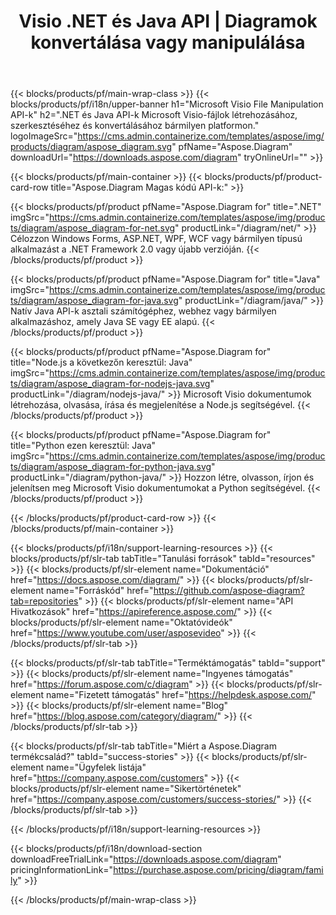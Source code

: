 ﻿---
title: Visio .NET és Java API | Diagramok konvertálása vagy manipulálása 
weight: 10
url: /hu/family
description: Diagram könyvtár nyílt szerkesztésű nyomtatás létrehozásához és Visio fájlok konvertálásához a .NET Java és Mono alkalmazásokban anélkül, hogy a Microsoft Visio telepítve lenne.
---
{{< blocks/products/pf/main-wrap-class >}}
{{< blocks/products/pf/i18n/upper-banner h1="Microsoft Visio File Manipulation API-k" h2=".NET és Java API-k Microsoft Visio-fájlok létrehozásához, szerkesztéséhez és konvertálásához bármilyen platformon." logoImageSrc="https://cms.admin.containerize.com/templates/aspose/img/products/diagram/aspose_diagram.svg" pfName="Aspose.Diagram" downloadUrl="https://downloads.aspose.com/diagram" tryOnlineUrl="" >}}

{{< blocks/products/pf/main-container >}}
{{< blocks/products/pf/product-card-row title="Aspose.Diagram Magas kódú API-k:" >}}

{{< blocks/products/pf/product pfName="Aspose.Diagram for" title=".NET" imgSrc="https://cms.admin.containerize.com/templates/aspose/img/products/diagram/aspose_diagram-for-net.svg" productLink="/diagram/net/" >}}
Célozzon Windows Forms, ASP.NET, WPF, WCF vagy bármilyen típusú alkalmazást a .NET Framework 2.0 vagy újabb verzióján.
{{< /blocks/products/pf/product >}}

{{< blocks/products/pf/product pfName="Aspose.Diagram for" title="Java" imgSrc="https://cms.admin.containerize.com/templates/aspose/img/products/diagram/aspose_diagram-for-java.svg" productLink="/diagram/java/" >}}
Natív Java API-k asztali számítógéphez, webhez vagy bármilyen alkalmazáshoz, amely Java SE vagy EE alapú.
{{< /blocks/products/pf/product >}}

{{< blocks/products/pf/product pfName="Aspose.Diagram for" title="Node.js a következőn keresztül: Java" imgSrc="https://cms.admin.containerize.com/templates/aspose/img/products/diagram/aspose_diagram-for-nodejs-java.svg" productLink="/diagram/nodejs-java/" >}}
Microsoft Visio dokumentumok létrehozása, olvasása, írása és megjelenítése a Node.js segítségével.
{{< /blocks/products/pf/product >}}

{{< blocks/products/pf/product pfName="Aspose.Diagram for" title="Python ezen keresztül: Java" imgSrc="https://cms.admin.containerize.com/templates/aspose/img/products/diagram/aspose_diagram-for-python-java.svg" productLink="/diagram/python-java/" >}}
Hozzon létre, olvasson, írjon és jelenítsen meg Microsoft Visio dokumentumokat a Python segítségével.
{{< /blocks/products/pf/product >}}

{{< /blocks/products/pf/product-card-row >}}
{{< /blocks/products/pf/main-container >}}

{{< blocks/products/pf/i18n/support-learning-resources >}}
{{< blocks/products/pf/slr-tab tabTitle="Tanulási források" tabId="resources" >}}
{{< blocks/products/pf/slr-element name="Dokumentáció" href="https://docs.aspose.com/diagram/" >}}
{{< blocks/products/pf/slr-element name="Forráskód" href="https://github.com/aspose-diagram?tab=repositories" >}}
{{< blocks/products/pf/slr-element name="API Hivatkozások" href="https://apireference.aspose.com/" >}}
{{< blocks/products/pf/slr-element name="Oktatóvideók" href="https://www.youtube.com/user/asposevideo" >}}
{{< /blocks/products/pf/slr-tab >}}

{{< blocks/products/pf/slr-tab tabTitle="Terméktámogatás" tabId="support" >}}
{{< blocks/products/pf/slr-element name="Ingyenes támogatás" href="https://forum.aspose.com/c/diagram" >}}
{{< blocks/products/pf/slr-element name="Fizetett támogatás" href="https://helpdesk.aspose.com/" >}}
{{< blocks/products/pf/slr-element name="Blog" href="https://blog.aspose.com/category/diagram/" >}}
{{< /blocks/products/pf/slr-tab >}}

{{< blocks/products/pf/slr-tab tabTitle="Miért a Aspose.Diagram termékcsalád?" tabId="success-stories" >}}
{{< blocks/products/pf/slr-element name="Ügyfelek listája" href="https://company.aspose.com/customers" >}}
{{< blocks/products/pf/slr-element name="Sikertörténetek" href="https://company.aspose.com/customers/success-stories/" >}}
{{< /blocks/products/pf/slr-tab >}}

{{< /blocks/products/pf/i18n/support-learning-resources >}}

{{< blocks/products/pf/i18n/download-section downloadFreeTrialLink="https://downloads.aspose.com/diagram" pricingInformationLink="https://purchase.aspose.com/pricing/diagram/family" >}}

{{< /blocks/products/pf/main-wrap-class >}}